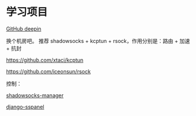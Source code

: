 # 学习项目

[GitHub deepin](https://github.com/Jiang-Xuan/deepinss)  

换个机房吧。
推荐 shadowsocks + kcptun + rsock，作用分别是：路由 + 加速 + 抗封  

https://github.com/xtaci/kcptun  

https://github.com/iceonsun/rsock

控制：

[shadowsocks-manager](https://github.com/shadowsocks/shadowsocks-manager)

[django-sspanel](https://github.com/Ehco1996/django-sspanel)

